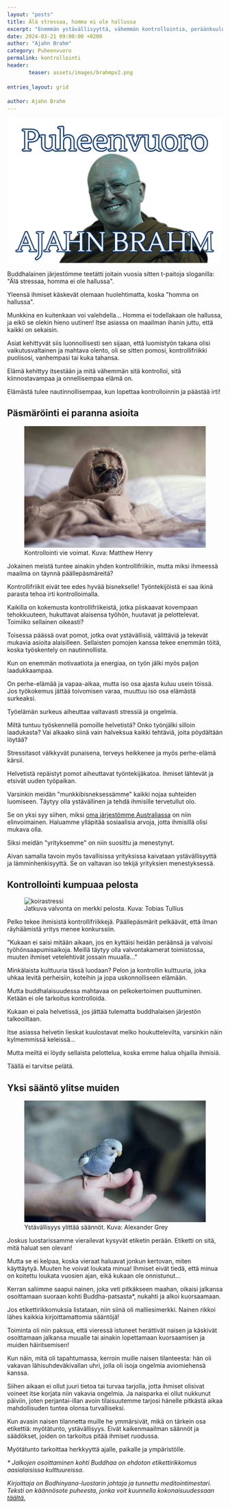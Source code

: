 ```yaml
---
layout: "posts"
title: Älä stressaa, homma ei ole hallussa
excerpt: "Enemmän ystävällisyyttä, vähemmän kontrollointia, peräänkuuluttaa Ajahn Brahm."
date: 2024-03-21 09:00:00 +0200
author: "Ajahn Brahm"
category: Puheenvuoro
permalink: kontrollointi
header: 
       teaser: assets/images/brahmpv2.png

entries_layout: grid

author: Ajahn Brahm
---
```


<img src="assets/images/brahmpv2.png" alt="ajahnbrahm">

Buddhalainen järjestömme teetätti joitain vuosia sitten t-paitoja sloganilla: "Älä stressaa, homma ei ole hallussa".

Yleensä ihmiset käskevät olemaan huolehtimatta, koska "homma on hallussa". 

Munkkina en kuitenkaan voi valehdella... Homma ei todellakaan ole hallussa, ja eikö se olekin hieno uutinen! Itse asiassa on maailman ihanin juttu, että kaikki on sekaisin.

Asiat kehittyvät siis luonnollisesti sen sijaan, että luomistyön takana olisi vaikutusvaltainen ja mahtava olento, oli se sitten pomosi, kontrollifriikki puolisosi, vanhempasi tai kuka tahansa.

Elämä kehittyy itsestään ja mitä vähemmän sitä kontrolloi, sitä kiinnostavampaa ja onnellisempaa elämä on.

Elämästä tulee nautinnollisempaa, kun lopettaa kontrolloinnin ja päästää irti!

<h2>Päsmäröinti ei paranna asioita</h2>

<figure>
<img src="assets/images/matthew-henry-2Ts5HnA67k8-unsplash.jpg" alt="koirastressi">
<figcaption> Kontrollointi vie voimat. Kuva: Matthew Henry</figcaption>
</figure>

Jokainen meistä tuntee ainakin yhden kontrollifriikin, mutta miksi ihmeessä maailma on täynnä päällepäsmäreitä? 

Kontrollifriikit eivät tee edes hyvää bisnekselle! Työntekijöistä ei saa ikinä parasta tehoa irti kontrolloimalla.

Kaikilla on kokemusta kontrollifriikeistä, jotka piiskaavat kovempaan tehokkuuteen, hukuttavat alaisensa työhön, huutavat ja pelottelevat. Toimiiko sellainen oikeasti?

Toisessa päässä ovat pomot, jotka ovat ystävällisiä, välittäviä ja tekevät mukavia asioita alaisilleen. Sellaisten pomojen kanssa tekee enemmän töitä, koska työskentely on nautinnollista. 

Kun on enemmän motivaatiota ja energiaa, on työn jälki myös paljon laadukkaampaa.

On perhe-elämää ja vapaa-aikaa, mutta iso osa ajasta kuluu usein töissä. Jos työkokemus jättää toivomisen varaa, muuttuu iso osa elämästä surkeaksi.

Työelämän surkeus aiheuttaa valtavasti stressiä ja ongelmia.

Miltä tuntuu työskennellä pomoille helvetistä? Onko työnjälki silloin laadukasta? Vai alkaako siinä vain halveksua kaikki tehtäviä, joita pöydältään löytää?

Stressitasot välkkyvät punaisena, terveys heikkenee ja myös perhe-elämä kärsii.

Helvetistä repäistyt pomot aiheuttavat työntekijäkatoa. Ihmiset lähtevät ja etsivät uuden työpaikan.

Varsinkin meidän "munkkibisneksessämme" kaikki nojaa suhteiden luomiseen. Täytyy olla ystävällinen ja tehdä ihmisille tervetullut olo.

Se on yksi syy siihen, miksi <a href="https://bswa.org/">oma järjestömme Australiassa</a> on niin elinvoimainen. Haluamme ylläpitää sosiaalisia arvoja, jotta ihmisillä olisi mukava olla. 

Siksi meidän "yrityksemme" on niin suosittu ja menestynyt.

Aivan samalla tavoin myös tavallisissa yrityksissa kaivataan ystävällisyyttä ja lämminhenkisyyttä. Se on valtavan iso tekijä yrityksien menestyksessä.

<h2>Kontrollointi kumpuaa pelosta</h2>

<figure>
<img src="assets/images/tobias-tullius-4dKy7d3lkKM-unsplash.jpg" alt="koirastressi">
<figcaption> Jatkuva valvonta on merkki pelosta. Kuva: Tobias Tullius</figcaption>
</figure>

Pelko tekee ihmisistä kontrollifriikkejä. Päällepäsmärit pelkäävät, että ilman räyhäämistä yritys menee konkurssiin.

"Kukaan ei saisi mitään aikaan, jos en kyttäisi heidän peräänsä ja valvoisi työhönsaapumisaikoja. Meillä täytyy olla valvontakamerat toimistossa, muuten ihmiset vetelehtivät jossain muualla..."

Minkälaista kulttuuria tässä luodaan? Pelon ja kontrollin kulttuuria, joka uhkaa levitä perheisiin, koteihin ja jopa uskonnolliseen elämään.

Mutta buddhalaisuudessa mahtavaa on pelkokertoimen puuttuminen. Ketään ei ole tarkoitus kontrolloida.

Kukaan ei pala helvetissä, jos jättää tulematta buddhalaisen järjestön talkooiltaan. 

Itse asiassa helvetin lieskat kuulostavat melko houkuttelevilta, varsinkin näin kylmemmissä keleissä...

Mutta meiltä ei löydy sellaista pelottelua, koska emme halua ohjailla ihmisiä.

Täällä ei tarvitse pelätä.

<h2>Yksi sääntö ylitse muiden</h2>

<figure>
<img src="assets/images/alexander-grey-W5D__7paUa0-unsplash.jpg" alt="koirastressi">
<figcaption> Ystävällisyys ylittää säännöt. Kuva: Alexander Grey</figcaption>
</figure>

Joskus luostarissamme vierailevat kysyvät etiketin perään. Etiketti on sitä, mitä haluat sen olevan! 

Mutta se ei kelpaa, koska vieraat haluavat jonkun kertovan, miten käyttäytyä. Muuten he voivat loukata minua! Ihmiset eivät tiedä, että minua on koitettu loukata vuosien ajan, eikä kukaan ole onnistunut...

Kerran saliimme saapui nainen, joka veti pitkäkseen maahan, oikaisi jalkansa osoittamaan suoraan kohti Buddha-patsasta*, nukahti ja alkoi kuorsaamaan.

Jos etikettirikkomuksia listataan, niin siinä oli malliesimerkki. Nainen rikkoi lähes kaikkia kirjoittamattomia sääntöjä!

Toiminta oli niin paksua, että vieressä istuneet herättivät naisen ja käskivät osoittamaan jalkansa muualle tai ainakin lopettamaan kuorsaamisen ja muiden häiritsemisen!

Kun näin, mitä oli tapahtumassa, kerroin muille naisen tilanteesta: hän oli vakavan lähisuhdeväkivallan uhri, jolla oli isoja ongelmia aviomiehensä kanssa.

Siihen aikaan ei ollut juuri tietoa tai turvaa tarjolla, jotta ihmiset olisivat voineet itse korjata niin vakavia ongelmia. Ja naisparka ei ollut nukkunut päiviin, joten perjantai-illan avoin tilaisuutemme tarjosi hänelle pitkästä aikaa mahdollisuden tuntea olonsa turvalliseksi.

Kun avasin naisen tilannetta muille he ymmärsivät, mikä on tärkein osa etikettiä: myötätunto, ystävällisyys. Eivät kaikenmaailman säännöt ja säädökset, joiden on tarkoitus pitää ihmiset ruodussa.

Myötätunto tarkoittaa herkkyyttä ajalle, paikalle ja ympäristölle.

<i>* Jalkojen osoittaminen kohti Buddhaa on ehdoton etikettirikkomus aasialaisissa kulttuureissa.</i>

<i>Kirjoittaja on Bodhinyana-luostarin johtaja ja tunnettu meditointimestari. Teksti on käännösote puheesta, jonka voit kuunnella kokonaisuudessaan <a href="https://www.youtube.com/watch?v=zY6Q-OnMTEE&t=959s">täältä.</a> </i>
